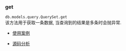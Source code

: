 ### get
`db.models.query.QuerySet.get`   
该方法用于获取一条数据, 当查询到的结果是多条时会抛异常.    

- [使用案例](../orm-examples/myqueryset/get_/tests.py#L8)     

- [源码分析](../src/Django-3.0.8/django/db/models/query.py#L399)

